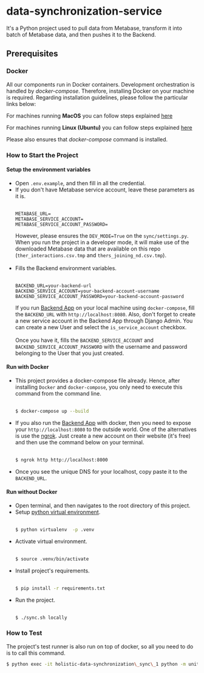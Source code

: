 # data-synchronization-service

It's a Python project used to pull data from Metabase, transform it into batch of Metabase data, and then pushes it to the Backend.

## Prerequisites
### Docker

All our components run in Docker containers. Development orchestration is handled by _docker-compose_. Therefore, installing Docker on your machine is required. Regarding installation guidelines, please follow the particular links below:

For machines running **MacOS** you can follow steps explained [here](https://docs.docker.com/docker-for-mac/install/)

For machines running **Linux (Ubuntu)** you can follow steps explained [here](https://docs.docker.com/desktop/install/linux-install/)

Please also ensures that _docker-compose_ command is installed.

### How to Start the Project

#### Setup the environment variables

- Open `.env.example`, and then fill in all the credential.
- If you don't have Metabase service account, leave these parameters as it is.
  <br/><br/>
  ```
  METABASE_URL=
  METABASE_SERVICE_ACCOUNT=
  METABASE_SERVICE_ACCOUNT_PASSWORD=
  ```
  However, please ensures the `DEV_MODE=True` on the `sync/settings.py`. When you run the project in a developer mode, it will make use of the downloaded Metabase data that are available on this repo (`ther_interactions.csv.tmp` and `thers_joining_nd.csv.tmp`).<br/><br/>
- Fills the Backend environment variables.
  <br/><br/>
  ```
  BACKEND_URL=your-backend-url
  BACKEND_SERVICE_ACCOUNT=your-backend-account-username
  BACKEND_SERVICE_ACCOUNT_PASSWORD=your-backend-account-password
  ```
  If you run [Backend App](https://github.com/milkom-maranatha-research-study/holistic-backend) on your local machine using `docker-compose`, fill the `BACKEND_URL` with `http://localhost:8080`. Also, don't forget to create a new service account in the Backend App through Django Admin. You can create a new User and select the `is_service_account` checkbox.<br/><br/>
  Once you have it, fills the `BACKEND_SERVICE_ACCOUNT` and `BACKEND_SERVICE_ACCOUNT_PASSWORD` with the username and password belonging to the User that you just created.

#### Run with Docker
- This project provides a docker-compose file already. Hence, after installing `Docker` and `docker-compose`, you only need to execute this command from the command line.
  <br/><br/>
  ```bash
  $ docker-compose up --build
  ```
- If you also run the [Backend App](https://github.com/milkom-maranatha-research-study/holistic-backend) with docker, then you need to expose your `http://localhost:8080` to the outside world. One of the alternatives is use the [ngrok](https://ngrok.com/download). Just create a new account on their website (it's free) and then use the command below on your terminal.
  <br/><br/>
  ```bash
  $ ngrok http http://localhost:8000
  ```
- Once you see the unique DNS for your localhost, copy paste it to the `BACKEND_URL`.

#### Run without Docker
- Open terminal, and then navigates to the root directory of this project.
- Setup [python virtual environment](https://docs.python.org/3/library/venv.html).
  <br/><br/>
  ```bash
  $ python virtualenv  -p .venv
  ```
- Activate virtual environment.
  <br/><br/>
  ```bash
  $ source .venv/bin/activate
  ```
- Install project's requirements.
  <br/><br/>
  ```bash
  $ pip install -r requirements.txt
  ```
- Run the project.
  <br/><br/>
  ```bash
  $ ./sync.sh locally
  ```

### How to Test

The project's test runner is also run on top of docker, so all you need to do is to call this command.

```bash
$ python exec -it holistic-data-synchronization\_sync\_1 python -m unittest discover
```
